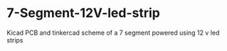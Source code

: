 # 7-Segment-12V-led-strip
Kicad PCB and tinkercad scheme of a 7 segment powered using 12 v led strips
